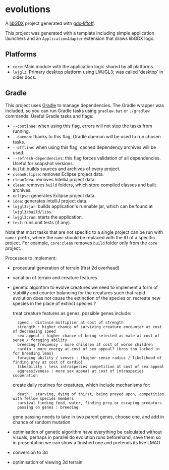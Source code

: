 # evolutions

A [libGDX](https://libgdx.com/) project generated with [gdx-liftoff](https://github.com/libgdx/gdx-liftoff).

This project was generated with a template including simple application launchers and an `ApplicationAdapter` extension that draws libGDX logo.

## Platforms

- `core`: Main module with the application logic shared by all platforms.
- `lwjgl3`: Primary desktop platform using LWJGL3; was called 'desktop' in older docs.

## Gradle

This project uses [Gradle](https://gradle.org/) to manage dependencies.
The Gradle wrapper was included, so you can run Gradle tasks using `gradlew.bat` or `./gradlew` commands.
Useful Gradle tasks and flags:

- `--continue`: when using this flag, errors will not stop the tasks from running.
- `--daemon`: thanks to this flag, Gradle daemon will be used to run chosen tasks.
- `--offline`: when using this flag, cached dependency archives will be used.
- `--refresh-dependencies`: this flag forces validation of all dependencies. Useful for snapshot versions.
- `build`: builds sources and archives of every project.
- `cleanEclipse`: removes Eclipse project data.
- `cleanIdea`: removes IntelliJ project data.
- `clean`: removes `build` folders, which store compiled classes and built archives.
- `eclipse`: generates Eclipse project data.
- `idea`: generates IntelliJ project data.
- `lwjgl3:jar`: builds application's runnable jar, which can be found at `lwjgl3/build/libs`.
- `lwjgl3:run`: starts the application.
- `test`: runs unit tests (if any).

Note that most tasks that are not specific to a single project can be run with `name:` prefix, where the `name` should be replaced with the ID of a specific project.
For example, `core:clean` removes `build` folder only from the `core` project.



Processes to implement: 
- procedural generation of terrain (first 2d overhead)





- variation of terrain and creature features
    




- genetic algorithm to evolve creatures
    we need to implement a form of stability and counter balancing for the creatures such that rapid evolution does not cause the extinction of the species
    or, recreate new species in the place of extinct species ?
    
    treat creature features as genes. possible genes include: 

        speed : distance multiplier at cost of strength
        strength : higher chance of surviving creature encounter at cost of decreasing speed
        sex appeal : higher chance of being selected as mate at cost of sense / foraging ability 
        breeding frequency : more children at cost of worse children
        cardio : more energy at cost of sex appeal? (bros too locked in for breeding lmao)
        foraging ability / senses : (higher sense radius / likelihood of finding prey at cost of cardio)
        likeability : less intraspecies competition at cost of sex appeal 
        aggressiveness : more sex appeal at cost of intraspecies cooperation
    
    create daily routines for creatures, which include mechanisms for:

        death : starving, dying of thirst, being preyed upon, competition with fellow species members
        survival finding food, water, finding prey or escaping predators
        passing on genes : breeding

    gene passing needs to take in two parent genes, choose one, and add in chance of random mutation 

- optimisation of genetic algorithm
    have everything be calculated without visuals, perhaps in parallel
    do evolution runs beforehand, save them so in presentation we can show a finished one and pretends its live LMAO



- conversion to 3d 







- optimisation of viewing 3d terrain
    